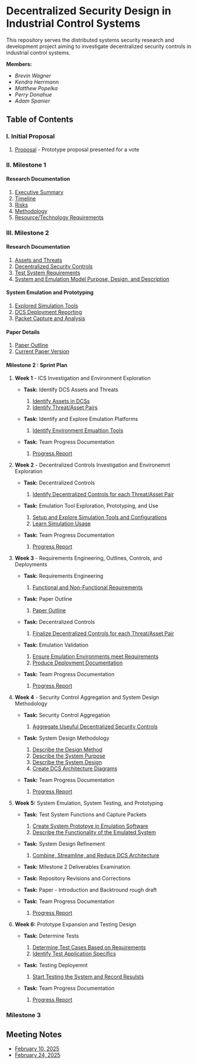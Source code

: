 # Decentralized Security Design in Industrial Control Systems

This repository serves the distributed systems security research and development project aiming to investigate decentralized security controls in industrial control systems.

**Members:**
* _Brevin Wagner_
* _Kendra Herrmann_
* _Matthew Popelka_
* _Perry Donahue_
* _Adam Spanier_

## Table of Contents

### I. Initial Proposal
1. [Proposal](Documentation/Milestone1/Initial_Proposal.md) - Prototype proposal presented for a vote

### II. Milestone 1

#### Research Documentation
1. [Executive Summary](Documentation/Milestone1/Summary.md)
2. [Timeline](Documentation/Milestone1/Timeline.md)
3. [Risks](Documentation/Milestone1/Risks.md)
4. [Methodology](Documentation/Milestone1/Methodology.md)
5. [Resource/Technology Requirements](Documentation/Milestone1/Resources.md)

### III. Milestone 2

#### Research Documentation
1. [Assets and Threats](Documentation/Milestone2/Assets_Threats_Controls.md)
2. [Decentralized Security Controls](Documentation/Milestone2/Decentralized_Security_Controls.md)
4. [Test System Requirements](Documentation/Milestone2/Requirements.md)
5. [System and Emulation Model Purpose, Design, and Description](Documentation/Milestone2/DCS_Architecture.md)

#### System Emulation and Prototyping
1. [Explored Simulation Tools](Documentation/Milestone2/Simulation_Tools.md)
2. [DCS Deployment Reporting](Documentation/Milestone2/DCS_Deployment_Report.md)
3. [Packet Capture and Analysis](Documentation/Milestone2/Packet_Capture.md)

#### Paper Details
1. [Paper Outline](Documentation/Milestone2/Outline.md)
2. [Current Paper Version](https://github.com/adamspanier/Distributed-Systems-Security/blob/main/Documentation/Distributed_Security_Controls_in_Industrial_Control_Systems_3-24-25.pdf)

#### Milestone 2 : Sprint Plan

1. **Week 1** - ICS Investigation and Environment Exploration

    * **Task:** Identify DCS Assets and Threats
        1. [Identify Assets in DCSs](Documentation/Milestone2/Assets_Threats_Controls.md)
        2. [Identify Threat/Asset Pairs](Documentation/Milestone2/Assets_Threats_Controls.md)

    * **Task:** Identify and Explore Emulation Platforms
        1. [Identify Environment Emualtion Tools](Documentation/Milestone2/Simulation_Tools.md)
     
    * **Task:** Team Progress Documentation
        1. [Progress Report](Documentation/Milestone2/Prototype_Progress_Report.md)
     
2. **Week 2** - Decentralized Controls Investigation and Environemnt Exploration

    * **Task:** Decentralized Controls
        1. [Identify Decentralized Controls for each Threat/Asset Pair](Documentation/Milestone2/Assets_Threats_Controls.md)

    * **Task:** Emulation Tool Exploration, Prototyping, and Use
        1. [Setup and Explore Simulation Tools and Configurations](Documentation/Milestone2/Simulation_Tools.md)
        2. [Learn Simulation Usage](https://github.com/adamspanier/Distributed-Systems-Security/blob/main/Documentation/PythonSimulationTools.md)

    * **Task:** Team Progress Documentation
        1. [Progress Report](Documentation/Milestone2/Prototype_Progress_Report.md)
  
3. **Week 3** - Requirements Engineering, Outlines, Controls, and Deployments

    * **Task:** Requirements Engineering
        1. [Functional and Non-Functional Requirements](Documentation/Milestone2/Requirements.md)
           
    * **Task:** Paper Outline
        1. [Paper Outline](Documentation/Milestone2/Outline.md)

    * **Task:** Decentralized Controls
        1. [Finalize Decentralized Controls for each Threat/Asset Pair](Documentation/Milestone2/Assets_Threats_Controls.md)

    * **Task:** Emulation Validation
        1. [Ensure Emulation Environments meet Requirements](Documentation/Milestone2/Simulation_Tools.md)
        3. [Produce Deployment Documentation](Documentation/Milestone2/Simulation_Tools.md)
     
    * **Task:** Team Progress Documentation
        1. [Progress Report](Documentation/Milestone2/Prototype_Progress_Report.md)
        
4. **Week 4** - Security Control Aggregation and System Design Methodology

    * **Task:** Security Control Aggregation
        1. [Aggregate Useuful Decentralized Security Controls](Documentation/Milestone2/DCS_Architecture.md)

    * **Task:** System Design Methodology
        1. [Describe the Design Method](Documentation/Milestone2/DCS_Architecture.md)
        2. [Describe the System Purpose](Documentation/Milestone2/DCS_Architecture.md)
        3. [Describe the System Design](Documentation/Milestone2/DCS_Architecture.md)
        4. [Create DCS Architecture Diagrams](Documentation/Milestone2/DCS_Architecture.md)
     
    * **Task:** Team Progress Documentation
        1. [Progress Report](Documentation/Milestone2/Prototype_Progress_Report.md)
  
5. **Week 5:** System Emulation, System Testing, and Prototyping

    * **Task:** Test System Functions and Capture Packets
        1. [Create System Prototpye in Emulation Software](Documentation/Milestone2/System_Emulation.md) 
        2. [Describe the Functionality of the Emulated System](Documentation/Milestone2/System_Emulation.md)
        
    * **Task:** System Design Refinement
        1. [Combine, Streamline, and Reduce DCS Architecture](Documentation/Milestone2/DCS_Architecture.md)
     
    * **Task:** Milestone 2 Deliverables Examination

    * **Task:** Repository Revisions and Corrections

    * **Task:** Paper - Introduction and Backtround rough draft 
     
    * **Task:** Team Progress Documentation
        1. [Progress Report](Documentation/Milestone2/Prototype_Progress_Report.md)
     
6. **Week 6:** Prototype Expansion and Testing Design

    * **Task:** Determine Tests
        1. [Determine Test Cases Based on Requirements](Documentation/Milestone2/Testing.md)
        2. [Identify Test Application Specifics](Documentation/Milestone2/Testing.md)

    * **Task:** Testing Deployemnt
        1. [Start Testing the System and Record Resulsts](Documentation/Milestone2/Testing.md)
     
    * **Task:** Team Progress Documentation
        1. [Progress Report](Documentation/Milestone2/Prototype_Progress_Report.md)
     
### Milestone 3

## Meeting Notes

* [February 10, 2025](https://github.com/adamspanier/Distributed-Systems-Security/blob/main/MeetingNotes/Feb10_Notes.md)
* [February 24, 2025](https://github.com/adamspanier/Distributed-Systems-Security/blob/main/MeetingNotes/Feb24_Notes.md)
